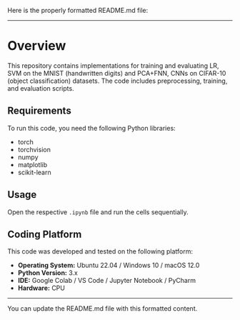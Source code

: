 Here is the properly formatted README.md file:

---

# Overview

This repository contains implementations for training and evaluating LR, SVM on the MNIST (handwritten digits) and PCA+FNN, CNNs on CIFAR-10 (object classification) datasets. The code includes preprocessing, training, and evaluation scripts.

## Requirements

To run this code, you need the following Python libraries:
- torch
- torchvision
- numpy
- matplotlib
- scikit-learn

## Usage

Open the respective `.ipynb` file and run the cells sequentially.

## Coding Platform

This code was developed and tested on the following platform:
- **Operating System:** Ubuntu 22.04 / Windows 10 / macOS 12.0
- **Python Version:** 3.x
- **IDE:** Google Colab / VS Code / Jupyter Notebook / PyCharm
- **Hardware:** CPU

---

You can update the README.md file with this formatted content.

